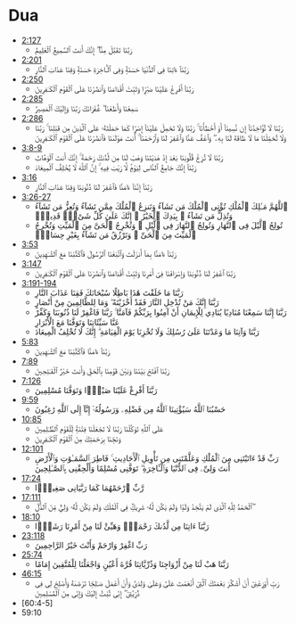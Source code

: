 # Dua   
- [2:127](https://quran.com/2:127)
    - رَبَّنَا تَقَبَّلْ مِنَّآ ۖ إِنَّكَ أَنتَ ٱلسَّمِيعُ ٱلْعَلِيمُ
- [2:201](https://quran.com/2:201)
    - رَبَّنَآ ءَاتِنَا فِى ٱلدُّنْيَا حَسَنَةًۭ وَفِى ٱلْـَٔاخِرَةِ حَسَنَةًۭ وَقِنَا عَذَابَ ٱلنَّارِ
- [2:250](https://quran.com/2:250)
    - رَبَّنَآ أَفْرِغْ عَلَيْنَا صَبْرًۭا وَثَبِّتْ أَقْدَامَنَا وَٱنصُرْنَا عَلَى ٱلْقَوْمِ ٱلْكَـٰفِرِينَ
- [2:285](https://quran.com/2:285)
    - سَمِعْنَا وَأَطَعْنَا ۖ غُفْرَانَكَ رَبَّنَا وَإِلَيْكَ ٱلْمَصِيرُ
- [2:286](https://quran.com/2:286)
    - رَبَّنَا لَا تُؤَاخِذْنَآ إِن نَّسِينَآ أَوْ أَخْطَأْنَا ۚ رَبَّنَا وَلَا تَحْمِلْ عَلَيْنَآ إِصْرًۭا كَمَا حَمَلْتَهُۥ عَلَى ٱلَّذِينَ مِن قَبْلِنَا ۚ رَبَّنَا وَلَا تُحَمِّلْنَا مَا لَا طَاقَةَ لَنَا بِهِۦ ۖ وَٱعْفُ عَنَّا وَٱغْفِرْ لَنَا وَٱرْحَمْنَآ ۚ أَنتَ مَوْلَىٰنَا فَٱنصُرْنَا عَلَى ٱلْقَوْمِ ٱلْكَـٰفِرِينَ
- [3:8-9](https://quran.com/3:8-9)
    - رَبَّنَا لَا تُزِغْ قُلُوبَنَا بَعْدَ إِذْ هَدَيْتَنَا وَهَبْ لَنَا مِن لَّدُنكَ رَحْمَةً ۚ إِنَّكَ أَنتَ ٱلْوَهَّابُ
    - رَبَّنَآ إِنَّكَ جَامِعُ ٱلنَّاسِ لِيَوْمٍۢ لَّا رَيْبَ فِيهِ ۚ إِنَّ ٱللَّهَ لَا يُخْلِفُ ٱلْمِيعَادَ
- [3:16](https://quran.com/3:16)
    - رَبَّنَآ إِنَّنَآ ءَامَنَّا فَٱغْفِرْ لَنَا ذُنُوبَنَا وَقِنَا عَذَابَ ٱلنَّارِ
- [3:26-27](https://quran.com/3:26-27)
    - ٱللَّهُمَّ مَـٰلِكَ ٱلْمُلْكِ تُؤْتِى ٱلْمُلْكَ مَن تَشَآءُ وَتَنزِعُ ٱلْمُلْكَ مِمَّن تَشَآءُ وَتُعِزُّ مَن تَشَآءُ وَتُذِلُّ مَن تَشَآءُ ۖ بِيَدِكَ ٱلْخَيْرُ ۖ إِنَّكَ عَلَىٰ كُلِّ شَىْءٍۢ قَدِيرٌۭ
    - تُولِجُ ٱلَّيْلَ فِى ٱلنَّهَارِ وَتُولِجُ ٱلنَّهَارَ فِى ٱلَّيْلِ ۖ وَتُخْرِجُ ٱلْحَىَّ مِنَ ٱلْمَيِّتِ وَتُخْرِجُ ٱلْمَيِّتَ مِنَ ٱلْحَىِّ ۖ وَتَرْزُقُ مَن تَشَآءُ بِغَيْرِ حِسَابٍۢ
- [3:53](https://quran.com/3/53)
    - رَبَّنَآ ءَامَنَّا بِمَآ أَنزَلْتَ وَٱتَّبَعْنَا ٱلرَّسُولَ فَٱكْتُبْنَا مَعَ ٱلشَّـٰهِدِينَ
- [3:147](https://quran.com/3/147)
    - رَبَّنَا ٱغْفِرْ لَنَا ذُنُوبَنَا وَإِسْرَافَنَا فِىٓ أَمْرِنَا وَثَبِّتْ أَقْدَامَنَا وَٱنصُرْنَا عَلَى ٱلْقَوْمِ ٱلْكَـٰفِرِينَ
- [3:191-194](https://quran.com/3/191-194)
    - رَبَّنَا مَا خَلَقْتَ هَٰذَا بَاطِلًا سُبْحَانَكَ فَقِنَا عَذَابَ النَّارِ
    - رَبَّنَا إِنَّكَ مَنْ تُدْخِلِ النَّارَ فَقَدْ أَخْزَيْتَهُ ۖ وَمَا لِلظَّالِمِينَ مِنْ أَنْصَارٍ
    - رَبَّنَا إِنَّنَا سَمِعْنَا مُنَادِيًا يُنَادِي لِلْإِيمَانِ أَنْ آمِنُوا بِرَبِّكُمْ فَآمَنَّا ۚ رَبَّنَا فَاغْفِرْ لَنَا ذُنُوبَنَا وَكَفِّرْ عَنَّا سَيِّئَاتِنَا وَتَوَفَّنَا مَعَ الْأَبْرَارِ
    - رَبَّنَا وَآتِنَا مَا وَعَدْتَنَا عَلَىٰ رُسُلِكَ وَلَا تُخْزِنَا يَوْمَ الْقِيَامَةِ ۗ إِنَّكَ لَا تُخْلِفُ الْمِيعَادَ
- [5:83](https://quran.com/5:83)
    - رَبَّنَآ ءَامَنَّا فَٱكْتُبْنَا مَعَ ٱلشَّـٰهِدِينَ
- [7:89](https://quran.com/7:89)
    - رَبَّنَا ٱفْتَحْ بَيْنَنَا وَبَيْنَ قَوْمِنَا بِٱلْحَقِّ وَأَنتَ خَيْرُ ٱلْفَـٰتِحِينَ
- [7:126](https://quran.com/7:126)
    - رَبَّنَآ أَفْرِغْ عَلَيْنَا صَبْرًۭا وَتَوَفَّنَا مُسْلِمِينَ
- [9:59](https://quran.com/9:59)
    - حَسْبُنَا ٱللَّهُ سَيُؤْتِينَا ٱللَّهُ مِن فَضْلِهِۦ وَرَسُولُهُۥٓ إِنَّآ إِلَى ٱللَّهِ رَٰغِبُونَ
- [10:85](https://quran.com/10:85)
    - عَلَى ٱللَّهِ تَوَكَّلْنَا رَبَّنَا لَا تَجْعَلْنَا فِتْنَةًۭ لِّلْقَوْمِ ٱلظَّـٰلِمِينَ
    - وَنَجِّنَا بِرَحْمَتِكَ مِنَ ٱلْقَوْمِ ٱلْكَـٰفِرِينَ
- [12:101](https://quran.com/12:101)
    - رَبِّ قَدْ ءَاتَيْتَنِى مِنَ ٱلْمُلْكِ وَعَلَّمْتَنِى مِن تَأْوِيلِ ٱلْأَحَادِيثِ ۚ فَاطِرَ ٱلسَّمَـٰوَٰتِ وَٱلْأَرْضِ أَنتَ وَلِىِّۦ فِى ٱلدُّنْيَا وَٱلْـَٔاخِرَةِ ۖ تَوَفَّنِى مُسْلِمًا وَأَلْحِقْنِى بِٱلصَّـٰلِحِينَ
- [17:24](https://quran.com/17:24)
    - رَّبِّ ٱرْحَمْهُمَا كَمَا رَبَّيَانِى صَغِيرًۭا
- [17:111](https://quran.com/17:111)
    - ٱلْحَمْدُ لِلَّهِ ٱلَّذِى لَمْ يَتَّخِذْ وَلَدًۭا وَلَمْ يَكُن لَّهُۥ شَرِيكٌۭ فِى ٱلْمُلْكِ وَلَمْ يَكُن لَّهُۥ وَلِىٌّۭ مِّنَ ٱلذُّلِّ ۖ
- [18:10](https://quran.com/18:10)
    - رَبَّنَآ ءَاتِنَا مِن لَّدُنكَ رَحْمَةًۭ وَهَيِّئْ لَنَا مِنْ أَمْرِنَا رَشَدًۭا
- [23:118](https://quran.com/23/118)
    - رَبِّ اغْفِرْ وَارْحَمْ وَأَنْتَ خَيْرُ الرَّاحِمِينَ
- [25:74](https://quran.com/25/74)
    - رَبَّنَا هَبْ لَنَا مِنْ أَزْوَاجِنَا وَذُرِّيَّاتِنَا قُرَّةَ أَعْيُنٍ وَاجْعَلْنَا لِلْمُتَّقِينَ إِمَامًا
- [46:15](https://quran.com/46:15)
    - رَبِّ أَوْزِعْنِىٓ أَنْ أَشْكُرَ نِعْمَتَكَ ٱلَّتِىٓ أَنْعَمْتَ عَلَىَّ وَعَلَىٰ وَٰلِدَىَّ وَأَنْ أَعْمَلَ صَـٰلِحًۭا تَرْضَىٰهُ وَأَصْلِحْ لِى فِى ذُرِّيَّتِىٓ ۖ إِنِّى تُبْتُ إِلَيْكَ وَإِنِّى مِنَ ٱلْمُسْلِمِينَ
- [60:4-5]
- 59:10

